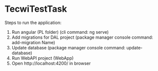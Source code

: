 # TecwiTestTask
Steps to run the application:
1. Run angular (PL folder) (cli command: ng serve)
2. Add migrations for DAL project (package manager console command: add-migration Name)
3. Update database (package manager console command: update-database)
4. Run WebAPI project (WebApp)
5. Open http://localhost:4200/ in browser
